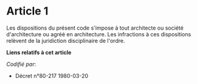 # Article 1

Les dispositions du présent code s'impose à tout architecte ou société d'architecture ou agréé en architecture. Les
infractions à ces dispositions relèvent de la juridiction disciplinaire de l'ordre.

**Liens relatifs à cet article**

_Codifié par_:

  - Décret n°80-217 1980-03-20
